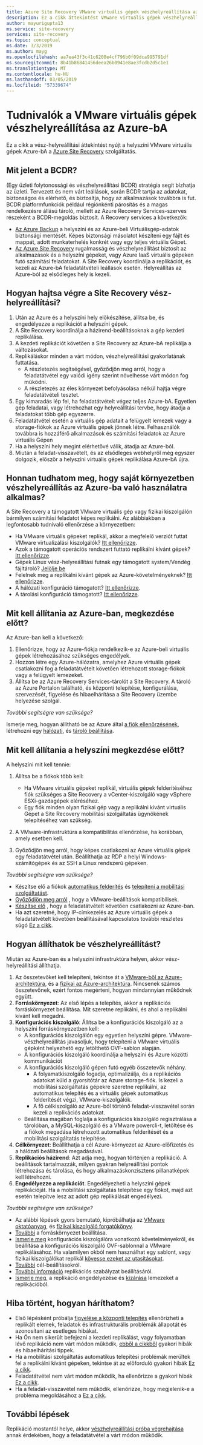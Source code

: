 ```yaml
---
title: Azure Site Recovery VMware virtuális gépek vészhelyreállítása az Azure használatával |} A Microsoft Docs
description: Ez a cikk áttekintést VMware virtuális gépek vészhelyreállítása az Azure-bA az Azure Site Recovery szolgáltatással.
author: mayurigupta13
ms.service: site-recovery
services: site-recovery
ms.topic: conceptual
ms.date: 3/3/2019
ms.author: mayg
ms.openlocfilehash: aa7ea43f3c41c6200e4cf796b0f09dca995791df
ms.sourcegitcommit: 8b41b86841456deea26b0941e8ae3fcdb2d5c1e1
ms.translationtype: MT
ms.contentlocale: hu-HU
ms.lasthandoff: 03/05/2019
ms.locfileid: "57339674"
---
```

# <a name="about-disaster-recovery-of-vmware-vms-to-azure"></a>Tudnivalók a VMware virtuális gépek vészhelyreállítása az Azure-bA

Ez a cikk a vész-helyreállítási áttekintést nyújt a helyszíni VMware virtuális gépek Azure-bA a [Azure Site Recovery](site-recovery-overview.md) szolgáltatás.

## <a name="what-is-bcdr"></a>Mit jelent a BCDR?

(Egy üzleti folytonossági és vészhelyreállítási BCDR) stratégia segít bízhatja az üzleti. Tervezett és nem várt leállások, során BCDR tartja az adatokat, biztonságos és elérhető, és biztosítja, hogy az alkalmazások továbbra is fut. BCDR platformfunkciók például régiónkénti párosítás és a magas rendelkezésre állású tároló, mellett az Azure Recovery Services-szerves részeként a BCDR-megoldás biztosít. A Recovery services a következők: 

- [Az Azure Backup](https://docs.microsoft.com/azure/backup/backup-introduction-to-azure-backup) a helyszíni és az Azure-beli Virtuálisgép-adatok biztonsági mentését. Képes biztonsági másolatot készíteni egy fájlt és mappát, adott munkaterhelés konkrét vagy egy teljes virtuális Gépet. 
- [Az Azure Site Recovery](site-recovery-overview.md) rugalmasság és vészhelyreállítást biztosít az alkalmazások és a helyszíni gépeket, vagy Azure IaaS virtuális gépeken futó számítási feladatokat. A Site Recovery koordinálja a replikációt, és kezeli az Azure-bA feladatátvételi leállások esetén. Helyreállítás az Azure-ból az elsődleges hely is kezeli. 

## <a name="how-does-site-recovery-do-disaster-recovery"></a>Hogyan hajtsa végre a Site Recovery vész-helyreállítási?

1. Után az Azure és a helyszíni hely előkészítése, állítsa be, és engedélyezze a replikációt a helyszíni gépek.
2. A Site Recovery koordinálja a házirend-beállításoknak a gép kezdeti replikálása.
3. A kezdeti replikációt követően a Site Recovery az Azure-bA replikálja a változásokat. 
4. Replikáláskor minden a várt módon, vészhelyreállítási gyakorlatának futtatása.
    - A részletezés segítségével, győződjön meg arról, hogy a feladatátvétel egy valódi igény szerint növelhesse várt módon fog működni.
    - A részletezés az éles környezet befolyásolása nélkül hajtja végre feladatátvételi tesztet.
5. Egy kimaradás lép fel, ha feladatátvételt végez teljes Azure-bA. Egyetlen gép feladatai, vagy létrehozhat egy helyreállítási tervbe, hogy átadja a feladatokat több gép egyszerre.
6. Feladatátvétel esetén a virtuális gép adatait a felügyelt lemezek vagy a storage-fiókok az Azure virtuális gépek jönnek létre. Felhasználók továbbra is hozzáférő alkalmazások és számítási feladatok az Azure virtuális Gépen
7. Ha a helyszíni hely megint elérhetővé válik, átadja az Azure-ból.
8. Miután a feladat-visszavételt, és az elsődleges webhelyről még egyszer dolgozik, először a helyszíni virtuális gépek replikálása Azure-bA újra.


## <a name="how-do-i-know-if-my-environment-is-suitable-for-disaster-recovery-to-azure"></a>Honnan tudhatom meg, hogy saját környezetben vészhelyreállítás az Azure-ba való használatra alkalmas?

A Site Recovery a támogatott VMware virtuális gép vagy fizikai kiszolgálón bármilyen számítási feladatot képes replikálni. Az alábbiakban a legfontosabb tudnivaló ellenőrzése a környezetben:

- Ha VMware virtuális gépeket replikál, akkor a megfelelő verziót futtat VMware virtualizálási kiszolgálók? [Itt ellenőrizze](vmware-physical-azure-support-matrix.md#on-premises-virtualization-servers).
- Azok a támogatott operációs rendszert futtató replikálni kívánt gépek? [Itt ellenőrizze](vmware-physical-azure-support-matrix.md#replicated-machines).
- Gépek Linux vész-helyreállítási futnak egy támogatott system/Vendég fájltároló? [Jelölje be](vmware-physical-azure-support-matrix.md#linux-file-systemsguest-storage)
- Felelnek meg a replikálni kívánt gépek az Azure-követelményeknek? [Itt ellenőrizze](vmware-physical-azure-support-matrix.md#azure-vm-requirements).
- A hálózati konfiguráció támogatott? [Itt ellenőrizze](vmware-physical-azure-support-matrix.md#network).
- A tárolási konfiguráció támogatott? [Itt ellenőrizze](vmware-physical-azure-support-matrix.md#storage).


## <a name="what-do-i-need-to-set-up-in-azure-before-i-start"></a>Mit kell állítania az Azure-ban, megkezdése előtt?

Az Azure-ban kell a következő:

1. Ellenőrizze, hogy az Azure-fiókja rendelkezik-e az Azure-beli virtuális gépek létrehozásához szükséges engedélyek.
2. Hozzon létre egy Azure-hálózatra, amelyhez Azure virtuális gépek csatlakozni fog a feladatátvételt követően létrehozott storage-fiókok vagy a felügyelt lemezeket.
3. Állítsa be az Azure Recovery Services-tárolót a Site Recovery. A tároló az Azure Portalon található, és központi telepítése, konfigurálása, szervezését, figyelése és hibaelhárítása a Site Recovery üzembe helyezése szolgál.

*További segítségre van szüksége?*

Ismerje meg, hogyan állítható be az Azure által [a fiók ellenőrzésének](tutorial-prepare-azure.md#verify-account-permissions), létrehozni egy [hálózati](tutorial-prepare-azure.md#set-up-an-azure-network), és [tároló beállítása](tutorial-prepare-azure.md#create-a-recovery-services-vault).



## <a name="what-do-i-need-to-set-up-on-premises-before-i-start"></a>Mit kell állítania a helyszíni megkezdése előtt?

A helyszíni mit kell tennie:

1. Állítsa be a fiókok több kell:

    - Ha VMware virtuális gépeket replikál, virtuális gépek felderítéséhez fiók szükséges a Site Recovery a vCenter-kiszolgáló vagy vSphere ESXi-gazdagépek eléréséhez.
    - Egy fiók minden olyan fizikai gép vagy a replikálni kívánt virtuális Gépet a Site Recovery mobilitási szolgáltatás ügynökének telepítéséhez van szükség.

2. A VMware-infrastruktúra a kompatibilitás ellenőrzése, ha korábban, amely esetben kell.
3. Győződjön meg arról, hogy képes csatlakozni az Azure virtuális gépek egy feladatátvétel után. Beállíthatja az RDP a helyi Windows-számítógépek és az SSH a Linux rendszerű gépeken.

*További segítségre van szüksége?*
- Készítse elő a fiókok [automatikus felderítés](vmware-azure-tutorial-prepare-on-premises.md#prepare-an-account-for-automatic-discovery) és [telepíteni a mobilitási szolgáltatást](vmware-azure-tutorial-prepare-on-premises.md#prepare-an-account-for-mobility-service-installation).
- [Győződjön meg arról](vmware-azure-tutorial-prepare-on-premises.md#check-vmware-requirements) , hogy a VMware-beállítások kompatibilisek.
- [Készítse elő](vmware-azure-tutorial-prepare-on-premises.md#prepare-to-connect-to-azure-vms-after-failover) , hogy a feladatátvételt követően csatlakozni az Azure-ban.
- Ha azt szeretné, hogy IP-címkezelés az Azure virtuális gépek a feladatátvételt követően beállításával kapcsolatos további részletes súgó [Ez a cikk](concepts-on-premises-to-azure-networking.md).

## <a name="how-do-i-set-up-disaster-recovery"></a>Hogyan állíthatok be vészhelyreállítást?

Miután az Azure-ban és a helyszíni infrastruktúra helyen, akkor vész-helyreállítási állíthatja.

1. Az összetevőket kell telepíteni, tekintse át a [VMware-ből az Azure-architektúra](vmware-azure-architecture.md), és a [fizikai az Azure-architektúra](physical-azure-architecture.md). Nincsenek számos összetevőnek, ezért fontos megérteni, hogyan mindannyian működnek együtt.
2. **Forráskörnyezet**: Az első lépés a telepítés, akkor a replikációs forráskörnyezet beállítása. Mit szeretne replikálni, és ahol a replikálni kívánt kell megadni.
3. **Konfigurációs kiszolgáló**: Állítsa be a konfigurációs kiszolgáló az a helyszíni forráskörnyezetben kell:
    - A konfigurációs kiszolgálón egy egyetlen helyszíni gépre. VMware-vészhelyreállítás javasoljuk, hogy telepíteni a VMware virtuális gépként helyezhető egy letölthető OVF-sablon alapján.
    - A konfigurációs kiszolgáló koordinálja a helyszíni és Azure közötti kommunikációt
    - A konfigurációs kiszolgáló gépen futó egyéb összetevők néhány.
        - A folyamatkiszolgáló fogadja, optimalizálja, és a replikációs adatokat küld a gyorsítótár az Azure storage-fiók. Is kezeli a mobilitási szolgáltatás gépekre szeretne replikálni, az automatikus telepítés és a virtuális gépek automatikus felderítését végzi, VMware-kiszolgálók.
        - A fő célkiszolgáló az Azure-ból történő feladat-visszavétel során kezeli a replikációs adatokat.
    - Beállítása magában foglalja a konfigurációs kiszolgáló regisztrálása a tárolóban, a MySQL-kiszolgáló és a VMware powercli-t, letöltése és a fiókok megadása létrehozott automatikus felderítését és a mobilitási szolgáltatás telepítése.
4. **Célkörnyezet**: Beállíthatja a cél Azure-környezet az Azure-előfizetés és a hálózati beállítások megadásával.
5. **Replikációs házirend**: Azt adja meg, hogyan történjen a replikáció. A beállítások tartalmazzák, milyen gyakran helyreállítási pontok létrehozása és tárolása, és hogy alkalmazáskonzisztens pillanatképek kell létrehozni.
6. **Engedélyezze a replikációt**. Engedélyezheti a helyszíni gépek replikációját. Ha a mobilitási szolgáltatás telepítése egy fiókot, majd azt esetén telepítve lesz az adott gép replikálását engedélyezi. 

*További segítségre van szüksége?*

- Az alábbi lépések gyors bemutató, kipróbálhatja az [VMware oktatóanyag](vmware-azure-tutorial.md), és [fizikai kiszolgáló forgatókönyv](physical-azure-disaster-recovery.md).
- [További](vmware-azure-set-up-source.md) a forráskörnyezet beállítása.
- [Ismerje meg](vmware-azure-deploy-configuration-server.md) konfigurációs kiszolgálóra vonatkozó követelményekről, és beállítása a konfigurációs kiszolgáló OVF-sablonnal a VMware replikálásához. Ha valamilyen okból nem használhat egy sablont, vagy fizikai kiszolgálókat replikál [kövesse ezeket az utasításokat](physical-azure-set-up-source.md#set-up-the-source-environment).
- [További](vmware-azure-set-up-target.md) cél-beállításokról.
- [További információ](vmware-azure-set-up-replication.md) replikációs szabályzat beállításáról.
- [Ismerje meg,](vmware-azure-enable-replication.md) a replikáció engedélyezése és [kizárása](vmware-azure-exclude-disk.md) lemezeket a replikációból.


## <a name="something-went-wrong-how-do-i-troubleshoot"></a>Hiba történt, hogyan háríthatom?

- Első lépésként próbálja [figyelése a központi telepítés](site-recovery-monitor-and-troubleshoot.md) ellenőrizheti a replikált elemek, feladatok és infrastrukturális problémák állapotát és azonosítani az esetleges hibákat.
- Ha Ön nem sikerült befejezni a kezdeti replikálást, vagy folyamatban lévő replikáció nem várt módon működik, [ebből a cikkből](vmware-azure-troubleshoot-replication.md) gyakori hibák és hibaelhárítási tippek.
- Ha a mobilitási szolgáltatás automatikus telepítési problémák merültek fel a replikálni kívánt gépeken, tekintse át az előforduló gyakori hibák [Ez a cikk](vmware-azure-troubleshoot-push-install.md).
- Feladatátvétel nem várt módon működik, ha ellenőrizze a gyakori hibák [Ez a cikk](site-recovery-failover-to-azure-troubleshoot.md).
- Ha a feladat-visszavétel nem működik, ellenőrizze, hogy megjelenik-e a probléma megoldásához a [Ez a cikk](vmware-azure-troubleshoot-failback-reprotect.md).



## <a name="next-steps"></a>További lépések

Replikáció mostantól helye, akkor [vészhelyreállítási próba végrehajtása](tutorial-dr-drill-azure.md) annak érdekében, hogy a feladatátvétel a várt módon működik. 
